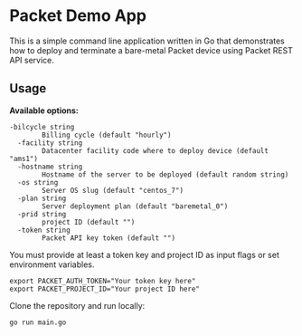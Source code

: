 # Packet Demo App

This is a simple command line application written in Go that demonstrates how to deploy and terminate a bare-metal Packet device using Packet REST API service.

## Usage

**Available options:**

```
-bilcycle string
        Billing cycle (default "hourly")
  -facility string
        Datacenter facility code where to deploy device (default "ams1")
  -hostname string
        Hostname of the server to be deployed (default random string)
  -os string
        Server OS slug (default "centos_7")
  -plan string
        Server deployment plan (default "baremetal_0")
  -prid string
        project ID (default "")
  -token string
        Packet API key token (default "")
```

You must provide at least a token key and project ID as input flags or set environment variables.

```
export PACKET_AUTH_TOKEN="Your token key here"
export PACKET_PROJECT_ID="Your project ID here"
```

Clone the repository and run locally:

```
go run main.go
```